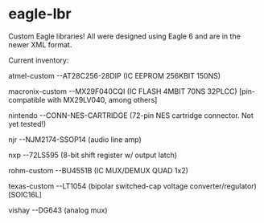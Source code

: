 eagle-lbr
=========

Custom Eagle libraries! All were designed using Eagle 6 and are in the newer XML format.

Current inventory:

atmel-custom
--AT28C256-28DIP (IC EEPROM 256KBIT 150NS)

macronix-custom
--MX29F040CQI (IC FLASH 4MBIT 70NS 32PLCC) [pin-compatible with MX29LV040, among others]

nintendo
--CONN-NES-CARTRIDGE (72-pin NES cartridge connector. Not yet tested!)

njr
--NJM2174-SSOP14 (audio line amp)

nxp
--72LS595 (8-bit shift register w/ output latch)

rohm-custom
--BU4551B (IC MUX/DEMUX QUAD 1x2)

texas-custom
--LT1054 (bipolar switched-cap voltage converter/regulator) [SOIC16L]

vishay
--DG643 (analog mux)
